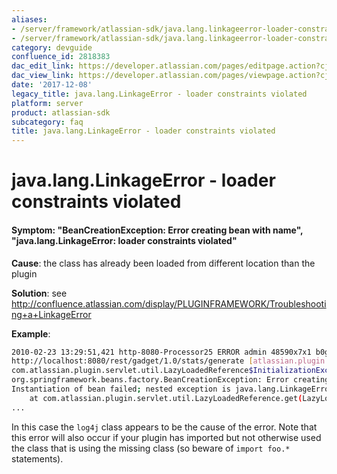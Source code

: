 ```yaml
---
aliases:
- /server/framework/atlassian-sdk/java.lang.linkageerror-loader-constraints-violated-2818383.html
- /server/framework/atlassian-sdk/java.lang.linkageerror-loader-constraints-violated-2818383.md
category: devguide
confluence_id: 2818383
dac_edit_link: https://developer.atlassian.com/pages/editpage.action?cjm=wozere&pageId=2818383
dac_view_link: https://developer.atlassian.com/pages/viewpage.action?cjm=wozere&pageId=2818383
date: '2017-12-08'
legacy_title: java.lang.LinkageError - loader constraints violated
platform: server
product: atlassian-sdk
subcategory: faq
title: java.lang.LinkageError - loader constraints violated
---
```

# java.lang.LinkageError - loader constraints violated

#### Symptom: "BeanCreationException: Error creating bean with name", "java.lang.LinkageError: loader constraints violated"

**Cause**: the class has already been loaded from different location than the plugin

**Solution**: see <a href="http://confluence.atlassian.com/display/PLUGINFRAMEWORK/Troubleshooting+a+LinkageError" class="uri external-link">http://confluence.atlassian.com/display/PLUGINFRAMEWORK/Troubleshooting+a+LinkageError</a>

**Example**:

``` bash
2010-02-23 13:29:51,421 http-8080-Processor25 ERROR admin 48590x7x1 b0gp1r 
http://localhost:8080/rest/gadget/1.0/stats/generate [atlassian.plugin.servlet.DefaultServletModuleManager] Unable to create filter
com.atlassian.plugin.servlet.util.LazyLoadedReference$InitializationException: 
org.springframework.beans.factory.BeanCreationException: Error creating bean with name 'com.atlassian.jira.gadgets.stats.IssueTableResource': 
Instantiation of bean failed; nested exception is java.lang.LinkageError: loader constraints violated when linking org/apache/log4j/Logger class
    at com.atlassian.plugin.servlet.util.LazyLoadedReference.get(LazyLoadedReference.java:94)
...
```

In this case the `log4j` class appears to be the cause of the error. Note that this error will also occur if your plugin has imported but not otherwise used the class that is using the missing class (so beware of `import foo.*` statements).


































































